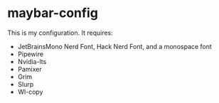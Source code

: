 # maybar-config
This is my configuration.
It requires:
- JetBrainsMono Nerd Font, Hack Nerd Font, and a monospace font
- Pipewire
- Nvidia-lts
- Pamixer
- Grim
- Slurp
- Wl-copy
